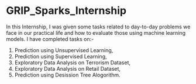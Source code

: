 # GRIP_Sparks_Internship

In this Internship, I was given some tasks related to day-to-day problems we face in our practical life and how to evaluate those using machine learning models. I have completed 
tasks on:- 

1. Prediction using Unsupervised Learning, 
2. Prediction using Supervised Learning, 
3. Exploratory Data Analysis on Terrorism Dataset, 
4. Exploratory Data Analysis on Retail Dataset, 
5. Prediction using Desission Tree Alogorithm.
